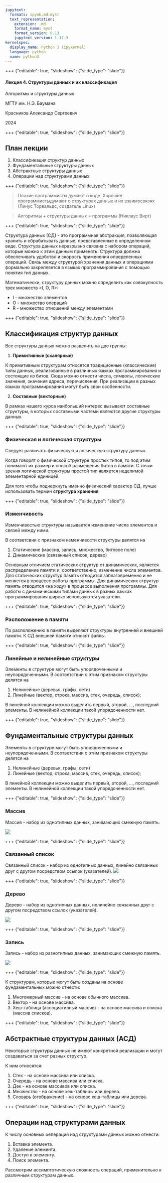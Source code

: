 ```yaml
---
jupytext:
  formats: ipynb,md:myst
  text_representation:
    extension: .md
    format_name: myst
    format_version: 0.13
    jupytext_version: 1.17.3
kernelspec:
  display_name: Python 3 (ipykernel)
  language: python
  name: python3
---
```


+++ {"editable": true, "slideshow": {"slide_type": "slide"}}

#### Лекция 4. Структуры данных и их классификация

Алгоритмы и структуры данных

МГТУ им. Н.Э. Баумана

Красников Александр Сергеевич

2024

+++ {"editable": true, "slideshow": {"slide_type": "slide"}}

## План лекции
1. Классификация структур данных
2. Фундаментальные структуры данных
3. Абстрактные структуры данных
4. Операции над структурами данных

+++ {"editable": true, "slideshow": {"slide_type": "slide"}}

> Плохие программисты думают о коде. Хорошие программистыдумают о структурах данных и их взаимосвязях (Линус Торвальдс, создатель Linux)

> Алгоритмы + структуры данных = программы (Никлаус Вирт)

+++ {"editable": true, "slideshow": {"slide_type": "slide"}}

Структура данных (СД) - это программная абстракция, позволяющая хранить и обрабатывать данные, представленные в определенном виде. 
Структура данных неразрывно связана с набором операций, которые можно к этим данным применять. 
Структура должна обеспечивать удобство и скорость применения определенных операций. 
Связь между структурой хранения данных и операциями формально закрепляется в языках программирования с помощью понятия тип данных.

Математически, структуру данных можно определить как совокупность трех множеств <I, O, R>:

- I - множество элементов
- O - множество операций
- R - множество отношений между элементами

+++ {"editable": true, "slideshow": {"slide_type": "slide"}}

## Классификация структур данных

Все структуры данных можно разделить на две группы:

1. **Примитивные (скалярные)**

К примитивным структурам относятся традиционные (классические) типы данных, реализованные в различных языках программирования и состоящие из битов. 
Сюда можно отнести числа, символы, логические значения, значения адреса, перечисления. 
При реализации в разных языках программирования могут быть свои особенности. 

2. **Составные (векторные)**

В рамках нашего курса наибольший интерес вызывают составные структуры, в которых составными частями являются другие структуры данных.

+++ {"editable": true, "slideshow": {"slide_type": "slide"}}

### Физическая и логическая структуры

Следует различать физическую и логическую структуру данных. 

Когда говорят о физической структуре простых типов, то под этим понимают их размер и способ размещения битов в памяти. 
С точки зрения логической структуры простой тип является неделимой элементарной единицей.

Для того чтобы подчеркнуть именно физический характер СД, лучше использовать термин **структура хранения**.

+++ {"editable": true, "slideshow": {"slide_type": "slide"}}

### Изменчивость

Изменчивостью структуры называется изменение числа элементов и связей между ними.

В соответсвии с признаком изменчивости структуры делятся на

1. Статические (массив, запись, множество, битовое поле)
2. Динамические (связанный список, дерево)

Основным отличием статических структур от динамических, является распределение памяти и, соответственно, изменение числа элементов. 
Для статических структур память отводится заблаговременно и не меняется в процессе работы программы. 
Для динамических структур память отводится «на ходу» в процессе выполнения программы. 
Для работы с динамическими типами данных в разных языках программирования широко
используются указатели.

+++ {"editable": true, "slideshow": {"slide_type": "slide"}}

### Расположение в памяти

По расположению в памяти выделяют структуры внутренней и внешней памяти. 
К СД внешней памяти относят файлы.

+++ {"editable": true, "slideshow": {"slide_type": "slide"}}

### Линейные и нелинейные структуры

Элементы в структуре могут быть упорядоченными и неупорядоченными. 
В соответствии с этим признаком структуры делятся на

1. Нелинейные (деревья, графы, сети)
2. Линейные (вектор, строка, массив, стек, очередь, список);

В линейной коллекции можно выделить первый, второй, ..., последний элементы. 
В нелинейной коллекции такой упорядоченности нет.

+++ {"editable": true, "slideshow": {"slide_type": "slide"}}

## Фундаментальные структуры данных

Элементы в структуре могут быть упорядоченными и неупорядоченными. 
В соответствии с этим признаком структуры делятся на

1. Нелинейные (деревья, графы, сети)
2. Линейные (вектор, строка, массив, стек, очередь, список);

В линейной коллекции можно выделить первый, второй, ..., последний элементы. 
В нелинейной коллекции такой упорядоченности нет.

+++ {"editable": true, "slideshow": {"slide_type": "slide"}}

### Массив

Массив - набор из однотипных данных, занимающих смежную память.

![](./img/array.png)

+++ {"editable": true, "slideshow": {"slide_type": "slide"}}

###  Связанный список

Связанный список - набор из однотипных данных, линейно связанных друг с другом посредством ссылок (указателей).
![](./img/linkedlist.png)

+++ {"editable": true, "slideshow": {"slide_type": "slide"}}

### Дерево

Дерево - набор из однотипных данных, нелинейно связанных друг с другом посредством ссылок (указателей).

![](./img/tree.png)

+++ {"editable": true, "slideshow": {"slide_type": "slide"}}

### Запись

Запись - набор из разнотипных данных, занимающих смежную память.

![](./img/record.png)

+++ {"editable": true, "slideshow": {"slide_type": "slide"}}

К структурам, которые могут быть созданы на основе фундаментальных можно отнести:

1. Многомерный массив - на основе обычного массива.
2. Вектор - на основе массива.
3. Хеш-таблица (ассоциативный массив) - на основе массива и списка (массив списков).

+++ {"editable": true, "slideshow": {"slide_type": "slide"}}

## Абстрактные структуры данных (АСД)

Некоторые структуры данных не имеют конкретной реализации и могут создаваться за счет разных структур. 

К ним относятся:

1. Стек - на основе массива или списка.
2. Очередь - на основе массива или списка.
3. Дек - на основе массивов или списка.
4. Множество - на основе хеш-таблицы или дерева.
5. Словарь (отображение) - на основе хеш-таблицы или дерева.

+++ {"editable": true, "slideshow": {"slide_type": "slide"}}

## Операции над структурами данных

К числу основных оепераций над структурами данных можно отнести:

1. Вставка элемента.
2. Удаление элемента.
3. Доступ к элементу.
4. Поиск элемента.

Рассмотрим ассимптотическую сложность операций, применительно к различным структурам данных.
